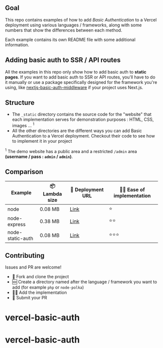 ## Goal

This repo contains examples of how to add *Basic Authentication* to a Vercel deployment using various languages / frameworks, along with some numbers that show the differences between each method.

Each example contains its own README file with some additional information.

## Adding basic auth to SSR / API routes

All the examples in this repo only show how to add basic auth to **static pages**. If you want to add basic auth to SSR or API routes, you'll have to do it manually or use a package specifically designed for the framework you're using, like [nextjs-basic-auth-middleware](https://www.npmjs.com/package/nextjs-basic-auth-middleware) if your project uses Next.js.

## Structure

- The `_static` directory contains the source code for the "website" that each implementation serves for demonstration purposes : HTML, CSS, images ... <sup>1</sup>
- All the other directories are the different ways you can add Basic Authentication to a Vercel deployment. Checkout their code to see how to implement it in your project

<sup>1</sup> The demo website has a public area and a restricted `/admin` area **(username / pass : `admin` / `admin`)**.

## Comparison

| Example          | 📦 Lambda size | 🔗 Deployment URL                                             | 👨‍💻 Ease of implementation |
| ---------------- | -------------- | -------------------------------------------------------------- | ----------------------------- |
| node             | 0.08 MB        | [Link](https://vercel-basic-auth-node.vercel.app/)             | ⭐                            |
| node-express     | 0.38 MB        | [Link](https://vercel-basic-auth-node-express.vercel.app/)     | ⭐⭐                         |
| node-static-auth | 0.08 MB        | [Link](https://vercel-basic-auth-node-static-auth.vercel.app/) | ⭐⭐⭐                       |

## Contributing

Issues and PR are welcome!

- 🔀 Fork and clone the project
- 🆕 Create a directory named after the language / framework you want to add (for example `php` or `node-polka`)
- 👨‍💻 Add the implementation
- 🎉 Submit your PR
# vercel-basic-auth
# vercel-basic-auth

